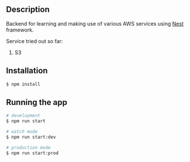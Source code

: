 ## Description

Backend for learning and making use of various AWS services using [Nest](https://github.com/nestjs/nest) framework.

Service tried out so far:

1. S3

## Installation

```bash
$ npm install
```

## Running the app

```bash
# development
$ npm run start

# watch mode
$ npm run start:dev

# production mode
$ npm run start:prod
```
